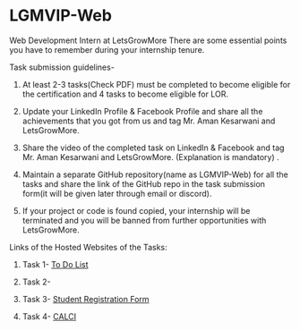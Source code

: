 # LGMVIP-Web

Web Development Intern at LetsGrowMore There are some essential points you have to remember during your internship tenure.

Task submission guidelines-

  1) At least 2-3 tasks(Check PDF) must be completed to become eligible for the certification and 4 tasks to become eligible for LOR.

  2) Update your LinkedIn Profile & Facebook Profile and share all the achievements that you got from us and tag Mr. Aman Kesarwani and LetsGrowMore.

  3) Share the video of the completed task on LinkedIn & Facebook and tag Mr. Aman Kesarwani and LetsGrowMore. (Explanation is mandatory) .

  4) Maintain a separate GitHub repository(name as LGMVIP-Web) for all the tasks and share the link of the GitHub repo in the task submission form(it will be given          later through email or discord).

  5) If your project or code is found copied, your internship will be terminated and you will be banned from further opportunities with LetsGrowMore.
  
Links of the Hosted Websites of the Tasks:<br>
  
  1) Task 1- [To Do List](https://sonianshika.github.io/To-Do-List-/)
  
  2) Task 2-
  
  3) Task 3- [Student Registration Form](https://sonianshika.github.io/Student-Registration-Form/)
  
  4) Task 4- [CALCI](https://sonianshika.github.io/Calculator/)
